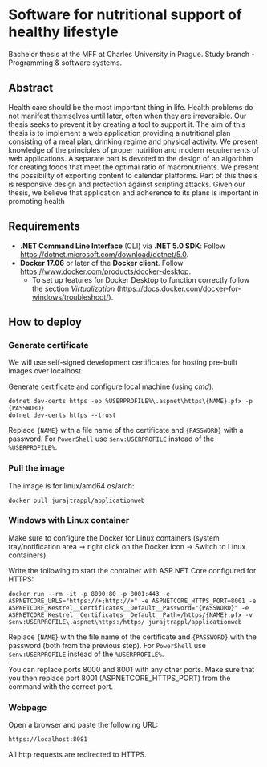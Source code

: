 # Software for nutritional support of healthy lifestyle

Bachelor thesis at the MFF at Charles University in Prague. Study branch - Programming & software systems.

## Abstract

Health care should be the most important thing in life. Health problems do not manifest themselves until
later, often when they are irreversible. Our thesis seeks to prevent it by creating a tool to support it. The aim
of this thesis is to implement a web application providing a nutritional plan consisting of a meal plan,
drinking regime and physical activity. We present knowledge of the principles of proper nutrition and
modern requirements of web applications. A separate part is devoted to the design of an algorithm for
creating foods that meet the optimal ratio of macronutrients. We present the possibility of exporting content
to calendar platforms. Part of this thesis is responsive design and protection against scripting attacks. Given
our thesis, we believe that application and adherence to its plans is important in promoting health

## Requirements

- **.NET Command Line Interface** (CLI) via **.NET 5.0 SDK**: Follow https://dotnet.microsoft.com/download/dotnet/5.0.
- **Docker 17.06** or later of the **Docker client**. Follow https://www.docker.com/products/docker-desktop.
  - To set up features for Docker Desktop to function correctly follow the section *Virtualization* (https://docs.docker.com/docker-for-windows/troubleshoot/).

## How to deploy

### Generate certificate

We will use self-signed development certificates for hosting pre-built images over localhost.

Generate certificate and configure local machine (using *cmd*):

```
dotnet dev-certs https -ep %USERPROFILE%\.aspnet\https\{NAME}.pfx -p {PASSWORD}
dotnet dev-certs https --trust
```

Replace `{NAME}` with a file name of the certificate and `{PASSWORD}` with a password. For `PowerShell` use `$env:USERPROFILE` instead of the `%USERPROFILE%`.

### Pull the image

The image is for linux/amd64 os/arch:

```
docker pull jurajtrappl/applicationweb
```

### Windows with Linux container

Make sure to configure the Docker for Linux containers (system tray/notification area -> right click on the Docker icon -> Switch to Linux containers).

Write the following to start the container with ASP.NET Core configured for HTTPS:

```
docker run --rm -it -p 8000:80 -p 8001:443 -e ASPNETCORE_URLS="https://+;http://+" -e ASPNETCORE_HTTPS_PORT=8001 -e ASPNETCORE_Kestrel__Certificates__Default__Password="{PASSWORD}" -e ASPNETCORE_Kestrel__Certificates__Default__Path=/https/{NAME}.pfx -v $env:USERPROFILE\.aspnet\https:/https/ jurajtrappl/applicationweb
```

Replace `{NAME}` with the file name of the certificate and `{PASSWORD}` with the password (both from the previous step). For `PowerShell` use `$env:USERPROFILE` instead of the `%USERPROFILE%`.

You can replace ports 8000 and 8001 with any other ports. Make sure that you then replace port 8001 (ASPNETCORE_HTTPS_PORT) from the command with the correct port.

### Webpage

Open a browser and paste the following URL:

```
https://localhost:8081
```

All http requests are redirected to HTTPS.
